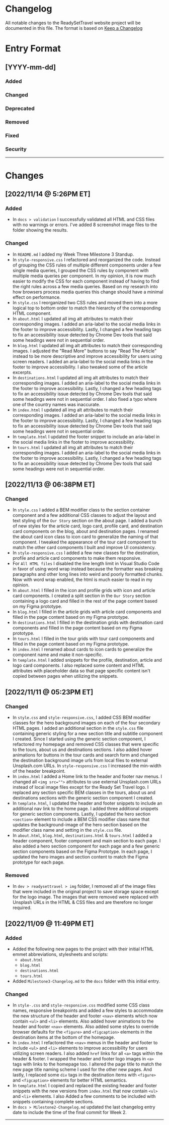 # Changelog

All notable changes to the ReadySetTravel website project will be documented in this file. The format is based on [Keep a Changelog](https://keepachangelog.com/en/1.0.0/)

# Entry Format

## [YYYY-mm-dd]

### Added

### Changed

### Deprecated

### Removed

### Fixed

### Security

---

# Changes

## [2022/11/14 @ 5:26PM ET]

### Added

- In `docs > validation` I successfully validated all HTML and CSS files with no warnings or errors. I've added 8 screenshot image files to the folder showing the results.

### Changed

- In `README.md` I added my Week Three Milestone 3 Standup.
- In `style-responsive.css` I refactored and reorganized the code. Instead of grouping the CSS rules of multiple different components under a few single media queries, I grouped the CSS rules by component with multiple media queries per component. In my opinion, it is now much easier to modify the CSS for each component instead of having to find the right rules across a few media queries. Based on my research into how browsers process media queries this change should have a minimal effect on performance.
- In `style.css` I reorganized two CSS rules and moved them into a more logical top to bottom order to match the hierarchy of the corresponding HTML component.
- In `about.html` I updated all img alt attributes to match their corresponding images. I added an aria-label to the social media links in the footer to improve accessibility. Lastly, I changed a few heading tags to fix an accessibility issue detected by Chrome Dev tools that said some headings were not in sequential order.
- In `blog.html` I updated all img alt attributes to match their corresponding images. I adjusted the "Read More" buttons to say "Read The Article" instead to be more descriptive and improve accessibility for users using screen readers. I added an aria-label to the social media links in the footer to improve accessibility. I also tweaked some of the article excerpts.
- In `destinations.html` I updated all img alt attributes to match their corresponding images. I added an aria-label to the social media links in the footer to improve accessibility. Lastly, I changed a few heading tags to fix an accessibility issue detected by Chrome Dev tools that said some headings were not in sequential order. I also fixed a typo where one of the country names was inaccurate.
- In `index.html` I updated all img alt attributes to match their corresponding images. I added an aria-label to the social media links in the footer to improve accessibility. Lastly, I changed a few heading tags to fix an accessibility issue detected by Chrome Dev tools that said some headings were not in sequential order.
- In `template.html` I updated the footer snippet to include an aria-label in the social media links in the footer to improve accessibility.
- In `tours.html` I updated all img alt attributes to match their corresponding images. I added an aria-label to the social media links in the footer to improve accessibility. Lastly, I changed a few heading tags to fix an accessibility issue detected by Chrome Dev tools that said some headings were not in sequential order.

## [2022/11/13 @ 06:38PM ET]

### Changed

- In `style.css` I added a BEM modifier class to the section container component and a few additional CSS classes to adjust the layout and text styling of the `Our Story` section on the about page. I added a bunch of new styles for the article card, logo card, profile card, and destination card components on the blog, about and destination pages. I renamed the about card icon class to icon card to generalize the naming of that component. I tweaked the appearance of the tour card component to match the other card components I built and improve UI consistency.
- In `style-responsive.css` I added a few new classes for the destination, profile and article card components to make them responsive.
- For `All HTML files` I disabled the line length limit in Visual Studio Code in favor of using word wrap instead because the formatter was breaking paragraphs and other long lines into weird and poorly formatted chunks. Now with word wrap enabled, the html is much easier to read in my opinion.
- In `about.html` I filled in the icon and profile grids with icon and article card components. I created a split section in the `Our Story` section containing a logo card and filled in the rest of the page content based on my Figma prototype.
- In `blog.html` I filled in the article grids with article card components and filled in the page content based on my Figma prototype.
- In `destinations.html` I filled in the destination grids with destination card components and filled in the page content based on my Figma prototype.
- In `tours.html` I filled in the tour grids with tour card components and filled in the page content based on my Figma prototype.
- In `index.html` I renamed about cards to icon cards to generalize the component name and make it non-specific.
- In `template.html` I added snippets for the profile, destination, article and logo card components. I also replaced some content and HTML attributes with placeholder data so that page specific content isn't copied between pages when utilizing the snippets.

## [2022/11/11 @ 05:23PM ET]

### Changed

- In `style.css` and `style-responsive.css`, I added CSS BEM modifier classes for the hero background images on each of the four secondary HTML pages. I added an additional section in the `style.css` file containing generic styling for a new section title and subtitle component I created. Since I started using the generic section component, I refactored my homepage and removed CSS classes that were specific to the tours, about us and destinations sections. I also added hover animations for buttons in the tour cards and search form and changed the destination background image urls from local files to external Unsplash.com URLs. In `style-responsive.css` I increased the min-width of the header breakpoint.
- In `index.html` I added a Home link to the header and footer nav menus. I changed all `<img src="">` attributes to use external Unsplash.com URLs instead of local image files except for the Ready Set Travel logo. I replaced any section specific BEM classes in the tours, about us and destinations sections with the generic section component I created.
- In `template.html`, I updated the header and footer snippets to include an additional nav link to the home page. I added three additional snippets for generic section components. Lastly, I updated the hero section `<section>` element to include a BEM CSS modifier class name that updates the background-image of the hero section based on the modifier class name and setting in the `style.css` file.
- In `about.html`, `blog.html`, `destinations.html` & `tours.html` I added a header component, footer component and main section to each page. I also added a hero section component for each page and a few generic section components based on the Figma Prototype. In each page, I updated the hero images and section content to match the Figma prototype for each page.

### Removed

- In `dev > readysettravel > img` folder, I removed all of the image files that were included in the original project to save storage space except for the logo image. The images that were removed were replaced with Unsplash URLs in the HTML & CSS files and are therefore no longer required.

## [2022/11/09 @ 11:49PM ET]

### Added

- Added the following new pages to the project with their initial HTML emmet abbreviations, stylesheets and scripts:
  - `about.html`
  - `blog.html`
  - `destinations.html`
  - `tours.html`
- Added `Milestone3-Changelog.md` to the `docs` folder with this initial entry.

### Changed

- In `style-.css` and `style-responsive.css` modified some CSS class names, responsive breakpoints and added a few styles to accommodate the new structure of the header and footer `<nav>` elements which now contain `<ul>` and `<li>` elements. Also added hover animations to the header and footer `<nav>` elements. Also added some styles to override browser defaults for the `<figure>` and `<figcaption>` elements in the destination items at the bottom of the homepage.
- In `index.html` I refactored the `<nav>` menus in the header and footer to include `<ul>` and `<li>` elements to improve accessibility for users utilizing screen readers. I also added `href` links for all `<a>` tags within the header & footer. I wrapped the header and footer logo images in `<a>` tags with links to the homepage too. I altered the page title to match the new page title naming scheme I used for the other new pages. And lastly, I replaced some `div` tags in the destination items with `<figure>` and `<figcaption>` elements for better HTML semantics.
- In `template.html` I copied and replaced the existing header and footer snippets with the new versions from `index.html` that now contain `<ul>` and `<li>` elements. I also Added a few comments to be included with snippets containing complete sections.
- In `docs > Milestone2-Changelog.md` updated the last changelog entry date to include the time of the final commit for Week 2.

---

